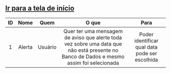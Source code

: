 ##  [Ir para a tela de início](./../../)


| ID |     Nome     |     Quem    |                              O que                            |                   Para                  |
| :----: | :--------------: | :---------: | :-------------------------------------------------------------------: | :-------------------------------------: |
| 1    | Alerta   |   Usuário   | Quer ter uma mensagem de aviso que alerte toda vez sobre uma data que não está presente no Banco de Dados e mesmo assim foi selecionada| Poder identificar qual data pode ser escolhida |    